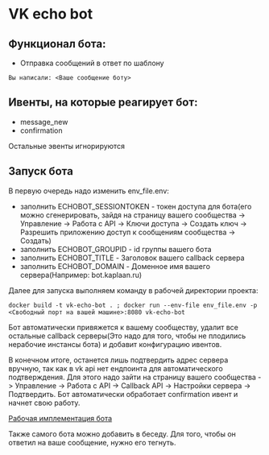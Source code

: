# VK echo bot

## Функционал бота:
 - Отправка сообщений в ответ по шаблону

```Вы написали: <Ваше сообщение боту>```


## Ивенты, на которые реагирует бот:</h3>
  - message_new
  - confirmation

Остальные эвенты игнорируются

## Запуск бота

В первую очередь надо изменить env_file.env:
  - заполнить ECHOBOT_SESSIONTOKEN - токен доступа для бота(его можно сгенерировать, зайдя на страницу вашего сообщества -> Управление -> Работа с API -> Ключи доступа -> Создать ключ -> Разрешить приложению доступ к сообщениям сообщества -> Создать)
  - заполнить ECHOBOT_GROUPID - id группы вашего бота
  - заполнить ECHOBOT_TITLE - Заголовок вашего callback сервера
  - заполнить ECHOBOT_DOMAIN - Доменное имя вашего сервера(Например: bot.kaplaan.ru)

Далее для запуска выполняем команду в рабочей директории проекта:
```docker
docker build -t vk-echo-bot . ; docker run --env-file env_file.env -p <Свободный порт на вашей машине>:8080 vk-echo-bot
```
Бот автоматически привяжется к вашему сообществу, удалит все остальные callback серверы(Это надо для того, чтобы не плодились нерабочие инстансы бота) и добавит конфигурацию ивентов.

В конечном итоге, останется лишь подтвердить адрес сервера вручную, так как в vk api нет ендпоинта для автоматического подтверждения. Для этого надо зайти на страницу вашего сообщества -> Управление -> Работа с API -> Callback API -> Настройки сервера -> Подтвердить. Бот автоматически обработает confirmation ивент и начнет свою работу.


[Рабочая имплементация бота](https://vk.com/im?sel=-226051101 "Бот")

Также самого бота можно добавить в беседу. Для того, чтобы он ответил на ваше сообщение, нужно его тегнуть.
